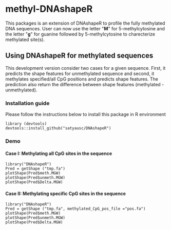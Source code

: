 # methyl-DNAshapeR

This packages is an extension of DNAshapeR to profile the fully methylated DNA sequences. User can now use the letter "**M**" for 5-methylcytosine and the letter "**g**" for guanine followed by 5-methylcytosine to charecterize methylated site(s). 

## Using DNAshapeR for methylated sequences

This development version consider two cases for a given sequence. First, it predicts the shape features for unmethylated sequence and second, it methylates specified/all CpG positions and predicts shape features. The prediction also return the difference between shape features (methylated - unmethylated).
### Installation guide 
Please follow the instructions below to install this package in R environment 
```{r}
library (devtools)
devtools::install_github("satyausc/DNAshapeR") 
```
### Demo
#### Case I: Methylating all CpG sites in the sequence
```{r}
library("DNAshapeR")
Pred = getShape ("tmp.fa")
plotShape(Pred$meth.MGW)
plotShape(Pred$unmeth.MGW)
plotShape(Pred$Delta.MGW)
```
#### Case II: Methylating specific CpG sites in the sequence
```{r}
library("DNAshapeR")
Pred = getShape ("tmp.fa", methylated_CpG_pos_file ="pos.fa")
plotShape(Pred$meth.MGW)
plotShape(Pred$unmeth.MGW)
plotShape(Pred$Delta.MGW)
```

